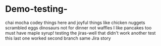 # Demo-testing-
chai
mocha 
codey things here 
and joyful things like chicken nuggets 
scrambled eggs
dinosaurs not for dinner
not waffles 
I like pancakes too
must have maple syrup!
testing the jiras-well that didn't work 
another test 
this last one worked 
second branch same Jira story 
